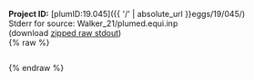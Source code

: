 **Project ID:** [plumID:19.045]({{ '/' | absolute_url }}eggs/19/045/)  
Stderr for source:  Walker_21/plumed.equi.inp   
(download [zipped raw stdout](plumed.equi.inp.plumed_master.stdout.txt.zip))  
{% raw %}
<pre>
</pre>
{% endraw %}
